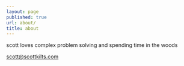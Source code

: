 ```yaml
---
layout: page
published: true
url: about/
title: about
---
```


scott loves complex problem solving and spending time in the woods

scott@scottkilts.com